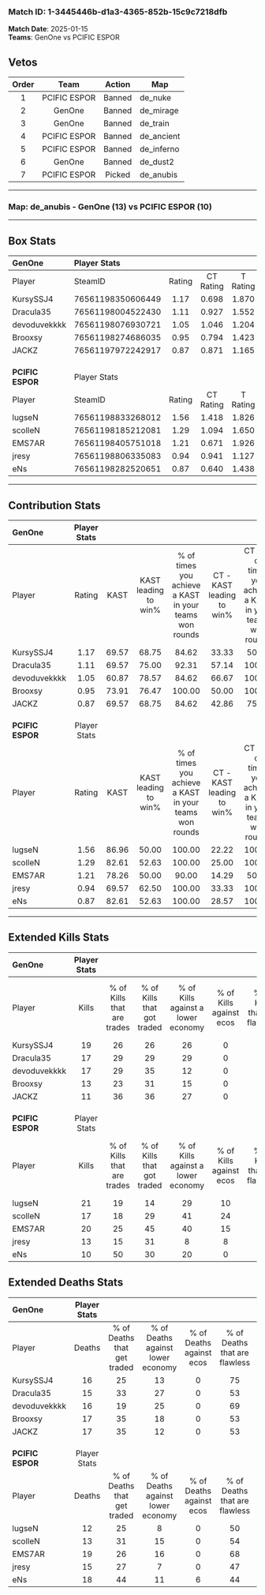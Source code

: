 ### Match ID: 1-3445446b-d1a3-4365-852b-15c9c7218dfb  
**Match Date**: 2025-01-15  
**Teams**: GenOne vs PCIFIC ESPOR  

## Vetos  

| Order | Team | Action | Map |
| :---: | :--: | :----: | --- |
| 1 | PCIFIC ESPOR | Banned | de_nuke |
| 2 | GenOne | Banned | de_mirage |
| 3 | GenOne | Banned | de_train |
| 4 | PCIFIC ESPOR | Banned | de_ancient |
| 5 | PCIFIC ESPOR | Banned | de_inferno |
| 6 | GenOne | Banned | de_dust2 |
| 7 | PCIFIC ESPOR | Picked | de_anubis |

---  

### **Map**: de_anubis - GenOne (13) vs PCIFIC ESPOR (10)  
---  

## Box Stats  

| **GenOne**       | Player Stats      |        |           |          |       |      |       |         |        |      |     |
| :- | :- | :-: | :-: | :-: | :-: | :-: | :-: | :-: | :-: | :-: | :-: |
| Player           | SteamID           | Rating | CT Rating | T Rating | KAST  | ADR  | Kills | Assists | Deaths | K/D  | HS% |
| KursySSJ4        | 76561198350606449 |  1.17  |   0.698   |  1.870   | 69.57 | 76.4 |  19   |    2    |   16   | 1.19 | 31  |
| Dracula35        | 76561198004522430 |  1.11  |   0.927   |  1.552   | 69.57 | 75.3 |  17   |    2    |   15   | 1.13 | 52  |
| devoduvekkkk     | 76561198076930721 |  1.05  |   1.046   |  1.204   | 60.87 | 82.5 |  17   |    3    |   16   | 1.06 | 58  |
| Brooxsy          | 76561198274686035 |  0.95  |   0.794   |  1.423   | 73.91 | 72.9 |  13   |    6    |   17   | 0.76 | 61  |
| JACKZ            | 76561197972242917 |  0.87  |   0.871   |  1.165   | 69.57 | 76.2 |  11   |    8    |   17   | 0.65 | 72  |
|                  |                   |        |           |          |       |      |       |         |        |      |     |
|                  |                   |        |           |          |       |      |       |         |        |      |     |
|                  |                   |        |           |          |       |      |       |         |        |      |     |
| **PCIFIC ESPOR** | Player Stats      |        |           |          |       |      |       |         |        |      |     |
| Player           | SteamID           | Rating | CT Rating | T Rating | KAST  | ADR  | Kills | Assists | Deaths | K/D  | HS% |
| lugseN           | 76561198833268012 |  1.56  |   1.418   |  1.826   | 86.96 | 99.7 |  21   |    8    |   12   | 1.75 | 28  |
| scolleN          | 76561198185212081 |  1.29  |   1.094   |  1.650   | 82.61 | 77.1 |  17   |    9    |   13   | 1.31 | 58  |
| EMS7AR           | 76561198405751018 |  1.21  |   0.671   |  1.926   | 78.26 | 75.9 |  20   |    5    |   19   | 1.05 | 60  |
| jresy            | 76561198806335083 |  0.94  |   0.941   |  1.127   | 69.57 | 68.6 |  13   |    3    |   15   | 0.87 | 53  |
| eNs              | 76561198282520651 |  0.87  |   0.640   |  1.438   | 82.61 | 63.7 |  10   |   10    |   18   | 0.56 | 50  |
---  

## Contribution Stats  

| **GenOne**       | Player Stats |       |                      |                                                        |                           |                                                             |                          |                                                            |
| :- | :-: | :-: | :-: | :-: | :-: | :-: | :-: | :-: |
| Player           |    Rating    | KAST  | KAST leading to win% | % of times you achieve a KAST in your teams won rounds | CT - KAST leading to win% | CT - % of times you achieve a KAST in your teams won rounds | T - KAST leading to win% | T - % of times you achieve a KAST in your teams won rounds |
| KursySSJ4        |     1.17     | 69.57 |        68.75         |                         84.62                          |           33.33           |                            50.00                            |          90.00           |                           100.00                           |
| Dracula35        |     1.11     | 69.57 |        75.00         |                         92.31                          |           57.14           |                           100.00                            |          88.89           |                           88.89                            |
| devoduvekkkk     |     1.05     | 60.87 |        78.57         |                         84.62                          |           66.67           |                           100.00                            |          87.50           |                           77.78                            |
| Brooxsy          |     0.95     | 73.91 |        76.47         |                         100.00                         |           50.00           |                           100.00                            |          100.00          |                           100.00                           |
| JACKZ            |     0.87     | 69.57 |        68.75         |                         84.62                          |           42.86           |                            75.00                            |          88.89           |                           88.89                            |
|                  |              |       |                      |                                                        |                           |                                                             |                          |                                                            |
|                  |              |       |                      |                                                        |                           |                                                             |                          |                                                            |
|                  |              |       |                      |                                                        |                           |                                                             |                          |                                                            |
| **PCIFIC ESPOR** | Player Stats |       |                      |                                                        |                           |                                                             |                          |                                                            |
| Player           |    Rating    | KAST  | KAST leading to win% | % of times you achieve a KAST in your teams won rounds | CT - KAST leading to win% | CT - % of times you achieve a KAST in your teams won rounds | T - KAST leading to win% | T - % of times you achieve a KAST in your teams won rounds |
| lugseN           |     1.56     | 86.96 |        50.00         |                         100.00                         |           22.22           |                           100.00                            |          72.73           |                           100.00                           |
| scolleN          |     1.29     | 82.61 |        52.63         |                         100.00                         |           25.00           |                           100.00                            |          72.73           |                           100.00                           |
| EMS7AR           |     1.21     | 78.26 |        50.00         |                         90.00                          |           14.29           |                            50.00                            |          72.73           |                           100.00                           |
| jresy            |     0.94     | 69.57 |        62.50         |                         100.00                         |           33.33           |                           100.00                            |          80.00           |                           100.00                           |
| eNs              |     0.87     | 82.61 |        52.63         |                         100.00                         |           28.57           |                           100.00                            |          66.67           |                           100.00                           |
---  

## Extended Kills Stats  

| **GenOne**       | Player Stats |                            |                            |                                    |                         |                              |                                 |                                       |                    |           |
| :- | :-: | :-: | :-: | :-: | :-: | :-: | :-: | :-: | :-: | :-: |
| Player           |    Kills     | % of Kills that are trades | % of Kills that got traded | % of Kills against a lower economy | % of Kills against ecos | % of Kills that are flawless | % of Kills that are close duels | % of Kills that are assisted by flash | Pistol Round Kills | AWP Kills |
| KursySSJ4        |      19      |             26             |             26             |                 26                 |            0            |              47              |                5                |                   5                   |         12         |     2     |
| Dracula35        |      17      |             29             |             29             |                 29                 |            0            |              59              |               12                |                   0                   |         0          |     1     |
| devoduvekkkk     |      17      |             29             |             35             |                 12                 |            0            |              47              |                0                |                  12                   |         0          |     6     |
| Brooxsy          |      13      |             23             |             31             |                 15                 |            0            |              62              |                0                |                   8                   |         0          |     0     |
| JACKZ            |      11      |             36             |             36             |                 27                 |            0            |              55              |                0                |                   9                   |         1          |     1     |
|                  |              |                            |                            |                                    |                         |                              |                                 |                                       |                    |           |
|                  |              |                            |                            |                                    |                         |                              |                                 |                                       |                    |           |
|                  |              |                            |                            |                                    |                         |                              |                                 |                                       |                    |           |
| **PCIFIC ESPOR** | Player Stats |                            |                            |                                    |                         |                              |                                 |                                       |                    |           |
| Player           |    Kills     | % of Kills that are trades | % of Kills that got traded | % of Kills against a lower economy | % of Kills against ecos | % of Kills that are flawless | % of Kills that are close duels | % of Kills that are assisted by flash | Pistol Round Kills | AWP Kills |
| lugseN           |      21      |             19             |             14             |                 29                 |           10            |              67              |                5                |                   0                   |         11         |     1     |
| scolleN          |      17      |             18             |             29             |                 41                 |           24            |              59              |                6                |                   0                   |         0          |     1     |
| EMS7AR           |      20      |             25             |             45             |                 40                 |           15            |              55              |               10                |                   5                   |         0          |     0     |
| jresy            |      13      |             15             |             31             |                 8                  |            8            |              69              |               15                |                  15                   |         0          |     0     |
| eNs              |      10      |             50             |             30             |                 20                 |            0            |              50              |                0                |                   0                   |         0          |     0     |
## Extended Deaths Stats  

| **GenOne**       | Player Stats |                             |                                   |                          |                               |                            |                           |               |
| :- | :-: | :-: | :-: | :-: | :-: | :-: | :-: | :-: |
| Player           |    Deaths    | % of Deaths that get traded | % of Deaths against lower economy | % of Deaths against ecos | % of Deaths that are flawless | % of Deaths that are close | % of Deaths while blinded | Deaths to AWP |
| KursySSJ4        |      16      |             25              |                13                 |            0             |              75               |             6              |             0             |       2       |
| Dracula35        |      15      |             33              |                27                 |            0             |              53               |             7              |             7             |       0       |
| devoduvekkkk     |      16      |             19              |                25                 |            0             |              69               |             6              |             0             |       4       |
| Brooxsy          |      17      |             35              |                18                 |            0             |              53               |             12             |             0             |       4       |
| JACKZ            |      17      |             35              |                12                 |            0             |              53               |             6              |            12             |       1       |
|                  |              |                             |                                   |                          |                               |                            |                           |               |
|                  |              |                             |                                   |                          |                               |                            |                           |               |
|                  |              |                             |                                   |                          |                               |                            |                           |               |
| **PCIFIC ESPOR** | Player Stats |                             |                                   |                          |                               |                            |                           |               |
| Player           |    Deaths    | % of Deaths that get traded | % of Deaths against lower economy | % of Deaths against ecos | % of Deaths that are flawless | % of Deaths that are close | % of Deaths while blinded | Deaths to AWP |
| lugseN           |      12      |             25              |                 8                 |            0             |              50               |             8              |             8             |       4       |
| scolleN          |      13      |             31              |                15                 |            0             |              54               |             8              |             8             |       1       |
| EMS7AR           |      19      |             26              |                16                 |            0             |              68               |             5              |             0             |       2       |
| jresy            |      15      |             27              |                 7                 |            0             |              47               |             0              |            13             |       4       |
| eNs              |      18      |             44              |                11                 |            6             |              44               |             0              |             6             |       2       |
